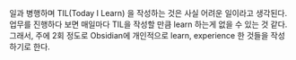 일과 병행하며 TIL(Today I Learn) 을 작성하는 것은 사실 어려운 일이라고 생각된다.  
업무를 진행하다 보면 매일마다 TIL을 작성할 만큼 learn 하는게 없을 수 있는 것 같다.  
그래서, 주에 2회 정도로 Obsidian에 개인적으로 learn, experience 한 것들을 작성하기로 한다.  
